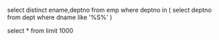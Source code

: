 select distinct ename,deptno
from emp
where deptno in (
  select deptno
  from dept
  where dname like '%S%'
  )

  select *
  from
  limit 1000
